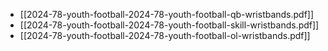 - [[2024-78-youth-football-2024-78-youth-football-qb-wristbands.pdf]]
- [[2024-78-youth-football-2024-78-youth-football-skill-wristbands.pdf]]
- [[2024-78-youth-football-2024-78-youth-football-ol-wristbands.pdf]]